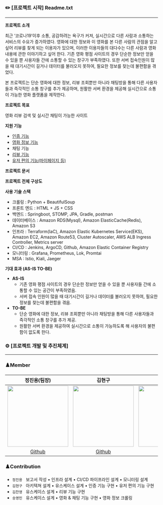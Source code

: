 ### ✏️ [프로젝트 시작] Readme.txt

---

**프로젝트 소개**

 최근 ‘코로나19’이후 소통, 공감하려는 욕구가 커져, 실시간으로 다른 사람과 소통하는 서비스의 수요가 증가하였다. 영화에 대한 정보와 이 영화를 본 다른 사람의 관점을 알고 싶어 리뷰를 찾게 되는 이용자가 있으며, 이러한 이용자들의 대다수는 다른 사람과 영화 내용에 관한 이야기하고 싶어 한다. 기존 영화 평점 사이트의 경우 단순한 정보만 얻을 수 있을 뿐 사용자들 간에 소통할 수 있는 창구가 부족하였다. 또한 서버 접속인원이 많을 때 대기시간이 길거나 데이터를 불러오지 못하여, 필요한 정보를 찾는데 불편함을 겪었다.

 본 프로젝트는 단순 영화에 대한 정보, 리뷰 조회뿐만 아니라 채팅방을 통해 다른 사용자들과 즉각적인 소통 창구를 추가 제공하며, 원활한 서버 환경을 제공해 실시간으로 소통이 가능한 영화 플랫폼을 제작한다.

**프로젝트 목표**

영화 리뷰 검색 및 실시간 채팅이 가능한 사이트

**지원 기능**

- [인증 기능](https://github.com/K5S-TEAM/k5smovie-auth)
- [영화 정보 기능](https://github.com/K5S-TEAM/k5smovie-Info)
- 채팅 기능
- [리뷰 기능](https://github.com/K5S-TEAM/HotMovie)
- [유저 편의 기능(마이페이지 등)](https://github.com/K5S-TEAM/k5smovie-member-convenience)

**프로젝트 문서**



**프로젝트 전체 구상도**



**사용 기술 스택**



- 크롤링 : Python + BeautifulSoup
- 프론트 엔드 : HTML + JS + CSS
- 백엔드 : Springboot, STOMP, JPA, Gradle, postman
- 데이터베이스 : Amazon RDS(Mysql), Amazon ElasticCache(Redis), Amazon S3
- 인프라 : Terraform(IaC), Amazon Elastic Kubernetes Service(EKS), Amazon EC2, Amazon Route53, Cluster Autoscaler, AWS ALB Ingress Controller, Metrics server
- CI/CD : Jenkins, ArgoCD, Github, Amazon Elastic Container Registry
- 모니터링 : Grafana, Prometheus, Lok, Promtai
- MSA : Istio, Kiali, Jaeger

**기대 효과 (AS-IS TO-BE)**

- **AS-IS**
    - 기존 영화 평점 사이트의 경우 단순한 정보만 얻을 수 있을 뿐 사용자들 간에 소통할 수 있는
    공간이 부족하였음.
    - 서버 접속 인원이 많을 때 대기시간이 길거나 데이터를 불러오지 못하여, 필요한 정보를
    찾는데 불편함을 겪음.
- **TO-BE**
    - 단순 영화에 대한 정보, 리뷰 조회뿐만 아니라 채팅방을 통해 다른 사용자들과
    즉각적인 소통 창구를 추가 제공.
    - 원활한 서버 환경을 제공하여 실시간으로 소통이 가능하도록 해 사용자의 불편함이
    없도록 한다.

### ⚙️ [프로젝트 개발 및 추진체계]

---

### ♟️Member
정진용(팀장)|김현구|김찬영|송영민|
:-:|:-:|:-:|:-:|
<img src="https://avatars.githubusercontent.com/u/32133264?v=4" width="200">|<img src="https://avatars.githubusercontent.com/u/65819843?v=4" width="200">|<img src="https://avatars.githubusercontent.com/u/46098949?v=4" width="200">|<img src="https://avatars.githubusercontent.com/u/24770814?v=4" width="200">|
[Github](https://github.com/LittleSamakFox)|[Github](https://github.com/presentnine)|[Github](https://github.com/ChanYoung-dev)|[Github](https://github.com/SYMo-oSYM)|

### ♟️Contribution
- `정진용` &nbsp; 보고서 작성 • 인프라 설계 • CI/CD 파이프라인 설계 • 모니터링 설계
- `김현구` &nbsp; 아키텍쳐 설계 • 유스케이스 설계 • 인증 기능 구현 • 유저 편의 기능 구현
- `김찬영` &nbsp; 유스케이스 설계 • 리뷰 기능 구현
- `송영민` &nbsp; 유스케이스 설계 • 영화 & 채팅 기능 구현 • 영화 정보 크롤링
